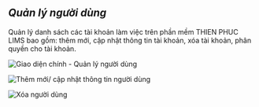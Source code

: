 ## *Quản lý người dùng*

Quản lý danh sách các tài khoản làm việc trên phần mềm THIEN PHUC LIMS bao gồm: thêm mới, cập nhật thông tin tài khoản, xóa tài khoản, phân quyền cho tài khoản.

![](https://imgur.com/MwbPoDu.png "Giao diện chính - Quản lý người dùng")

![](https://i.imgur.com/2vwTwZd.png "Thêm mới/ cập nhật thông tin người dùng")

![](https://i.imgur.com/NcSzJfF.png "Xóa người dùng")
